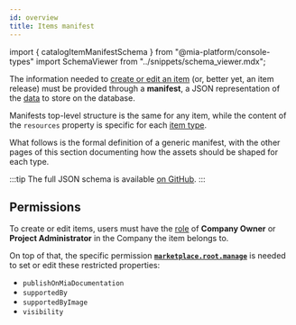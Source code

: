 ```yaml
---
id: overview
title: Items manifest
---
```


import { catalogItemManifestSchema } from "@mia-platform/console-types"
import SchemaViewer from "../snippets/schema_viewer.mdx";

The information needed to [create or edit an item][items-managements] (or, better yet, an item release) must be provided through a **manifest**, a JSON representation of the [data][items-data-structure] to store on the database.

Manifests top-level structure is the same for any item, while the content of the `resources` property is specific for each [item type][items-type].

What follows is the formal definition of a generic manifest, with the other pages of this section documenting how the assets should be shaped for each type.

:::tip
The full JSON schema is available [on GitHub](https://raw.githubusercontent.com/mia-platform/console-sdk/refs/heads/main/packages/console-types/schemas/catalog/item-manifest.schema.json).
:::

<SchemaViewer schema={catalogItemManifestSchema} />

## Permissions

To create or edit items, users must have the [role](/development_suite/identity-and-access-management/console-levels-and-permission-management.md#identity-capabilities-inside-console) of **Company Owner** or **Project Administrator** in the Company the item belongs to.

On top of that, the specific permission [**`marketplace.root.manage`**](/development_suite/identity-and-access-management/console-levels-and-permission-management.md#console-root-level-permissions) is needed to set or edit these restricted properties:

- `publishOnMiaDocumentation`
- `supportedBy`
- `supportedByImage`
- `visibility`

[items-data-structure]: ../basic-concepts/05_items-data-structure.md
[items-type]: ../basic-concepts/10_items-types.md
[items-managements]: ../items-management/overview.md
